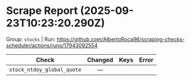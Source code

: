 # Scrape Report (2025-09-23T10:23:20.290Z)

Group: `stocks`  |  Run: https://github.com/AlbertoRoca96/scraping-checks-scheduler/actions/runs/17943092554

| Check | Changed | Keys | Error |
|---|:---:|:--|:--|
| `stock_ntdoy_global_quote` | — |  |  |
